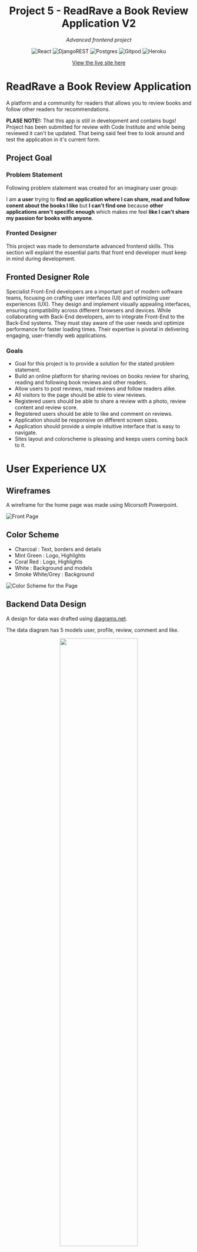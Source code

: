 
<div align=center>
<h1><strong>Project 5 - ReadRave a Book Review Application V2</strong></h1>
 
*Advanced frontend project* <br>

![React](https://img.shields.io/badge/react-%2320232a.svg?style=for-the-badge&logo=react&logoColor=%2361DAFB)
![DjangoREST](https://img.shields.io/badge/DJANGO-REST-ff1709?style=for-the-badge&logo=django&logoColor=white&color=ff1709&labelColor=gray)
![Postgres](https://img.shields.io/badge/postgres-%23316192.svg?style=for-the-badge&logo=postgresql&logoColor=white)
![Gitpod](https://img.shields.io/badge/gitpod-f06611.svg?style=for-the-badge&logo=gitpod&logoColor=white)
![Heroku](https://img.shields.io/badge/heroku-%23430098.svg?style=for-the-badge&logo=heroku&logoColor=white)


[View the live site here](https://read-rave-86b7234dccae.herokuapp.com/)

</div>

# ReadRave a Book Review Application
A platform and a community for readers that allows you to review books and follow other readers for recommendations.

**PLASE NOTE!:** 
That this app is still in development and contains bugs! Project has been submitted for review with Code Institute and while being reviewed it can't be updated. That being said feel free to look around and test the application in it's current form. 

## Project Goal
### Problem Statement
Following problem statement was created for an imaginary user group:

I am **a user** trying to **find an application where I can share, read and follow conent about the books I like** but **I can't find one** because **other applications aren't specific enough** which makes me feel **like I can't share my passion for books with anyone**.

### Fronted Designer
This project was made to demonstarte advanced frontend skills. This section will explaint the essential parts that front end developer must keep in mind during development.

## Fronted Designer Role
Specialist Front-End developers are a important part of modern software teams, focusing on crafting user interfaces (UI) and optimizing user experiences (UX). They design and implement visually appealing interfaces, ensuring compatibility across different browsers and devices. While collaborating with Back-End developers, aim to integrate Front-End to the Back-End systems. They must stay aware of the user needs and optimize performance for faster loading times. Their expertise is pivotal in delivering engaging, user-friendly web applications.

### Goals
- Goal for this project is to provide a solution for the stated problem statement.
- Build an online platform for sharing revioes on books review for sharing, reading and following book reviews and other readers.
- Allow users to post reviews, read reviews and follow readers alike.
- All visitors to the page should be able to view reviews.
- Registered users should be able to share a review with a photo, review content and review score.
- Registered users should be able to like and comment on reviews.
- Application should be responsive on different screen sizes.
- Application should provide a simple intuitive interface that is easy to navigate.
- Sites layout and colorscheme is pleasing and keeps users coming back to it.

# User Experience UX
## Wireframes
A wireframe for the home page was made using Micorsoft Powerpoint.

![Front Page](https://github.com/HMuraja/p5-book-review/blob/main/readme/wireframes/wireframe-home-page-desktop.png)

## Color Scheme

- Charcoal : Text, borders and details
- Mint Green : Logo, Highlights
- Coral Red : Logo, Highlights
- White : Background and models
- Smoke White/Grey : Background

![Color Scheme for the Page](https://github.com/HMuraja/p5-book-review/blob/main/readme/color-schema.png)

## Backend Data Design
A design for data was drafted using [diagrams.net](https://app.diagrams.net/).

The data diagram has 5 models user, profile, review, comment and like.
<div align=center>
 <img src="readme/entity-relationship-diagram.png" width=65% align=center>
</div>

## Component Design - React, FrontEnd 
To be updated!

## Agile Stragety
Agile methodologies were applied in the development process of this project. Following principles were kept in mind during he process:
- Development process maintained flexible, so changes could be implemented if it yielded better results.
- Features where kept to minimum, avoiding useless features.
- Features were implemented in order of priority.
- Project was developed in small iterations in order ensure functionality of each feature implemented.
- Github Project board was used as an information radiator to manage feature implementation.
- User Stories were used to design user centric features

## User Stories
User Stories were made using the Github _Issues_ feature. Each issue equated a User Story. Each Issue was tagged with a lable, a Github Issues feature, based on it's importance for the application. Following labels were created (listed in order of importance): 
- Must have
- Should have
- Could have
- Nice to have

Issues were added on the Github Projects Boards, a builtin management tool from GitHub, as tasks. The implementation of the features was tracked by moving the tasks on each of the boards column. Three columns were named: Todo, InProgress and Done.

All together **number** user stories were drafted and Acceptance Criteria together with Tasks were created. View all user stories on the repository issues or on the project board [@P5 Book Review App Kanban](https://github.com/users/HMuraja/projects/5/views/1).

### BACKEND
Following **9** user stories were implemented during the development of the backedn API.

| Title                     | Story                                                                                                                                        | Priority               | Implemented |
| ------------------------- | -------------------------------------------------------------------------------------------------------------------------------------------- | ------------------- | ----------- |
| Profile Model | As a **user/viewer** As a **user** I can **view, edit and delete my profile** so that **I can personalize my account and view my data** | Must Have | No |
| Review Model | As a **user** I can **create, edit and delete review** so that **I can share a review on books l have read** | Must Have | No          |
| Comment Model | As a **user** I can **easily create a comment and edit/delete it if i want to ** so that **I discuss of any reviews I am interested of**| Must Have | No  |
| View Comment Instance | As a **viewer** I can **easily see comments other have made to the review** so that **I can see what other people though about the review**| Should Have | No          |
| Like Model | As a **user** I can **boost the reviews I think are good** so that **I can have an impact on the quality of the reviews posted**| Should Have | No          |
| Like Feed | As a **user** I can **view the reviews I liked** so that **I can find easily any reviews that I liked** | Should Have | No          |
| Follow Model | As a **user** I can **follow users that I like** so that **I modify my personal feed to include reviews from users I like** | Could Have | No          |
| Authentication - Backend | As a **user** I can **easily login and logout** so that **I can access the content and be recognized as a logged in user by the application**.| Could Have | No          |
| Profile Summary - Backend | As a **user/viewer** I can **view anyone's profile details** so that **I can see a summary of their interactions and activity**. | Could Have | No          |


### FRONEND
Following **number** user stories were implemented during the development of the fronend interface.
**To be updated!** Please see the [project issues](https://github.com/HMuraja/p5-book-review/issues) for the relevant userstories with the **frontend tag**.

| Title                     | Story                                                                                                                                        | Priority               | Implemented |
| ------------------------- | -------------------------------------------------------------------------------------------------------------------------------------------- | ------------------- | ----------- |
|  | |  |   |


# Features

## Landing Page
The home page or landing displays all the shared review cards. All reviews are displayed one after each other and 10 reviews are downloaded at the time, and if user scrolls down more reviews are displayed. Each review card displays an image of the reviewer, book/a placeholder, book title, and caption for the review. 

On the right hand side(desktop) or on the top of post(mobile) 5 most popular profiles are displayed.

On the top of the posts you have a search bar enabling you to search reviews based on the title or author.

## Header/Navigation Menu
App icon and the navigation items are placed on the top of the application. The navigation menu items are links to home, feed, profile and signup pages. Navigatio options available for the viewer are login, signup and home. Icon works as a link to home page. 
 
On Medium sized screens and smaller the menu collapses into a dropdown menu.
 
## Review Page
If the user clicks on the book image, they are lead on to the review's page where user can read the review and view comments. 

If the logged in user is the owner of the review, a three dot icon appears and allows user to edit or delete the review.

On the bottom of the body the date of creation is detailed and the comment section starts. If user isn't logged in they may only view the the recipe details and any comments that other users have left.

Any users logged can use a leave a comment form to leave a comment and edit or delete any comments left.

## Like
If the user wants to like a review they have to log in and navigate to the review they like. On the review card they must click on the heart icon, in order to like it or unlike it. The page will refresh and the number of likes will be updated and the heart icon will change depending on if the user liked (solid colored heart icon) or unliked (outlined icon). 

## Login

If the user has already signed up and are logged out from their account they can press *Login* button on the navigation menu and a login window will open up.

User needs to enter username and their password and click login. The login form will be validated and an error message will display if the login isn't succesful.

Also, the navigation menu won't have items *Sign Up* or *Login* instead there are *Logout* and *Add Review* instead. 

## Signup

If the user wan't to carry out any other functionalities on the site other than viewing data, they must create a account to do that. They can do it by clicking on the signup button on the navigation menu. This opens a signup form that the new user must fill.

## Logout

Once logged in simply click log out from the top of the navbar.

## Add Reviw

If user wants to create a recipe they must click on the button at the navigation menu or the navigation link stating *Add Review*.

Clicking the link or the button should open the page with the "Add a Review"-form. All the fields, title, author, caption, content and score, are mandatory. If the user won't select an image it will be replaced with a placeholder image.

A succesful submission will take the user to the review page.

## Edit Review
Logged in review owner has the option to edit review on the review detail page. 

## Delete Review
Logged in review owner has the option to delete review on the review detail page.

# Technologies
## Languages
HTML5 - Used on templates to build the structure of the sites and render an iterface.
CSS3 - Used to add design to the html structure for more pleasing interface.
Python - Used as the backend language.
JavaScript - Used as the frontend language.

## Frameworks and Libraries
Versions for all the libraries can be seen in the requirements.txt.

### Backend
- asgiref: ASGI stands for Asynchronous Server Gateway Interface, which is a standard for Python - - - ----- asynchronous web servers and applications.
- cloudinary: A cloud-based image and video storage service with features like uploading, optimization, and delivery.
- dj-database-url: A utility for Django projects to utilize database configuration via URLs.
- dj-rest-auth: Provides authentication features for Django REST framework.
- Django: A high-level Python web framework that encourages rapid development and clean, pragmatic design.
- django-allauth: Authentication app for Django that handles various authentication methods.
- django-cloudinary-storage: A storage backend for Django to use Cloudinary for file storage.
- django-cors-headers: A Django application for handling the server headers required for Cross-Origin - - - Resource Sharing (CORS).
- django-filter: A Django application for allowing users to filter queryset dynamically.
- djangorestframework: A powerful and flexible toolkit for building Web APIs in Django.
- djangorestframework-simplejwt: Provides a JSON Web Token authentication backend for Django REST framework.
- gunicorn: A Python WSGI HTTP server for deploying web applications.
- oauthlib: A generic, spec-compliant, thorough implementation of the OAuth request-signing logic.
- Pillow: A Python Imaging Library (PIL) fork for opening, manipulating, and saving image files.
- psycopg2: PostgreSQL adapter for Python.
- PyJWT: JSON Web Token implementation in Python.
- python3-openid: A set of Python packages to support use of the OpenID decentralized identity system.
- pytz: World timezone definitions, modern and historical.
- requests-oauthlib: OAuthlib support for Python requests.
- sqlparse: A non-validating SQL parser module for Python.
- urllib3: A powerful HTTP client for Python, which provides a simple interface for making HTTP requests.
- whitenoise: Radically simplified static file serving for Python web apps.

## Software and Web Applications Used
Following applications were used to make this project:

- App Diagrams - An application used to create database diagrams to visualize the data structure.
- Cloudinary - A cloud-based storage for static files, used to store project images.
- Coolors -  Used to generate image of the color scheme.
- ElephantSQL - A PostgreSQL database hosting service used to store data in this process.
- FontAwesome - Used to generate icons for the project.
- GitHub - An online repository and version control. Also used as the project management tool.
- GitPod - An online code editor used during this process.
- Google Chrome Dev Tools - A tool provided by Chrome browser, used to troubleshoot and test responsiveness of the application.
- Google Fonts - A free online library of fonts. Used for applying suitable fonts for the project.
- Heroku - A cloud platform that is used to deploy the applications.
- Figma - Used for creating the site wireframes.

# Tests
To be done in the future.

## Tests on user stories
Site **WILL BE** tested to confirm the acceptance criteria and tasks on the User Stories were full-filled. 

### USER STORY: Profile Summary - Backend
Please refer to the [issues](https://github.com/HMuraja/p5-book-review/issues) of this repository to see all the Backend labelled UserStories. After testing the backend all userstories were fullfilled and acceptance criteria approved. 

### USER STORY: Profile Summary - Frontend
Please refer to the [issues](https://github.com/HMuraja/p5-book-review/issues) of this repository to see all the Feontedn labelled UserStories. Frontedn has not been fully tested and therefore userstories have not been completed on their end yet. 

This section will be completed later on.

# Deployment
## API Deployment
Once API was built it was deployed in Heroku. 
1. Propr to deploying the JWT tokens were installed, so they could be used process environment. 'dj_rest_auth" was installed to enable user registration.

2. The rr_api settings were changed so that database for process environment would be ElephantSQL. ElephantSQL account was created and the URL added to the env.py. 

3. The env.py data was updated to look as follows:

        import os
        os.environ['CLOUDINARY_URL'] = ('cloudinary:/...')
        os.environ['ALLOWED_HOST'] = ('https://read-rave-86b7234dccae.herokuapp.com')
        os.environ['SECRET_KEY'] = ('django-insecure-...')
        os.environ['DATABASE_URL'] = ('postgres://...')

4. In Heroku a new app called 'read-rave' was created. In *settings* of the created app Config Vars key value pairs were set to be as displayed below:
        
        KEY: ALLOWED_HOST           VALUE: https://read-rave-86b7234dccae.herokuapp.com/
        KEY: CLOUDINARY_URL         VALUE: cloudinary:/...
        KEY: DATABASE_URL           VALUE: postgres://...
        KEY: DISABLE_COLLECTSATIC   VALUE: 1
        KEY: SECRET_KEY             VALUE: django-insecure-...

5. In *Deploy* tab of the app *Deployement* method was selected to be GitHUb.
6. *App connected to GitHub* was selected to the the *p5-book-review*.
7. On *Manual Deploy* Deploye Branch was clicked to deploye the API.

## Second Deployment
Second deployment was done after frontedn react folder was added to the API repository. 

This section will be completed in more detail later on. 

# Credits
Following resources were used to help build this project:
- SVG icons were obtained from [Font Awesome](https://fontawesome.com/)
- Book reviews and reviews content were taken from [Amazon](https://www.amazon.co.uk/)
- Placeholder image, cover photo and profile image was taken from [Pexels](https://www.pexels.com/)
- Code Institutes walk through process "Moments" was used as an inspiration for this project.
- [Django Docs](https://docs.djangoproject.com/en/4.2/) were used through out the process to solve issues and used for guidance.
- [React Bootsrap Docs]([https://getbootstrap.com/docs/5.3/getting-started/introduction/](https://react-bootstrap-v4.netlify.app/)) were used through out the process to solve issues and used for guidance.
- [React Docs](https://legacy.reactjs.org/) were used through out the process to solve issues and used for guidance.





